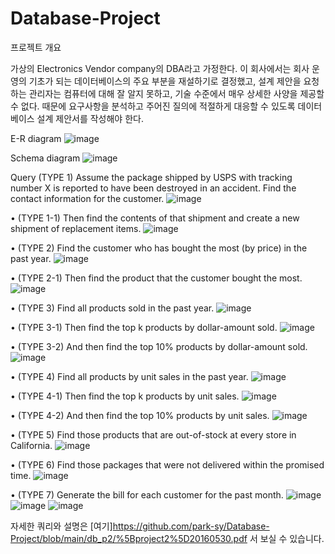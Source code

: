 # Database-Project

프로젝트 개요

가상의 Electronics Vendor company의 DBA라고 가정한다. 이 회사에서는 회사 운영의 기초가 되는 데이터베이스의 주요 부분을 재설하기로 결정했고, 설계 제안을 요청하는 관리자는 컴퓨터에 대해 잘 알지 못하고, 기술 수준에서 매우 상세한 사양을 제공할 수 없다. 때문에 요구사항을 분석하고 주어진 질의에 적절하게 대응할 수 있도록 데이터베이스 설계 제안서를 작성해야 한다.

E-R diagram
![image](https://user-images.githubusercontent.com/53611554/193028581-b6933e92-8e23-487d-8b5a-f37c57075b6e.png)

Schema diagram
![image](https://user-images.githubusercontent.com/53611554/193028739-7eb70965-b15a-48dc-a782-2689093d0267.png)

Query
(TYPE 1) Assume the package shipped by USPS with tracking number X is reported to 
have been destroyed in an accident. Find the contact information for the customer.
![image](https://user-images.githubusercontent.com/53611554/193029229-65b4ccd8-e966-4de5-81c8-34c5ac56aaea.png)

  • (TYPE 1-1) Then find the contents of that shipment and create a new shipment of 
  replacement items.
  ![image](https://user-images.githubusercontent.com/53611554/193029252-7084a429-c731-4a75-aeda-f740c991a4d1.png)

• (TYPE 2) Find the customer who has bought the most (by price) in the past year.
![image](https://user-images.githubusercontent.com/53611554/193029274-e9d5ae15-b4bb-4800-839a-d5946aba0c8e.png)

  • (TYPE 2-1) Then find the product that the customer bought the most.
  ![image](https://user-images.githubusercontent.com/53611554/193029319-4d53b490-c1db-4dd7-ae06-382c4e986773.png)

• (TYPE 3) Find all products sold in the past year.
![image](https://user-images.githubusercontent.com/53611554/193029349-8066956e-f0d9-40c2-b177-c85a692abddf.png)

  • (TYPE 3-1) Then find the top k products by dollar-amount sold.
  ![image](https://user-images.githubusercontent.com/53611554/193029374-ebf3c1f3-450f-41dc-a556-6ec9c32d2647.png)

  • (TYPE 3-2) And then find the top 10% products by dollar-amount sold.
  ![image](https://user-images.githubusercontent.com/53611554/193029404-15353290-257c-4424-9841-75af4014ab23.png)

• (TYPE 4) Find all products by unit sales in the past year.
![image](https://user-images.githubusercontent.com/53611554/193029437-067eb75e-a77e-4a29-af46-ad822500928f.png)

  • (TYPE 4-1) Then find the top k products by unit sales.
  ![image](https://user-images.githubusercontent.com/53611554/193029473-f886fee7-3f38-4a67-b6f0-0e51526b635d.png)

  • (TYPE 4-2) And then find the top 10% products by unit sales.
  ![image](https://user-images.githubusercontent.com/53611554/193029499-6d3b41cd-ab46-45f9-982f-bcb248627244.png)

• (TYPE 5) Find those products that are out-of-stock at every store in California.
![image](https://user-images.githubusercontent.com/53611554/193029533-24022e1a-1a67-4f9d-a801-18cf31103e94.png)

• (TYPE 6) Find those packages that were not delivered within the promised time.
![image](https://user-images.githubusercontent.com/53611554/193029557-9cedc799-db5f-416e-9522-67fd63531151.png)

• (TYPE 7) Generate the bill for each customer for the past month.
![image](https://user-images.githubusercontent.com/53611554/193029575-a05fd14e-8d95-4221-867a-8e1e795accac.png)
![image](https://user-images.githubusercontent.com/53611554/193029608-f67c21bf-0657-406c-9a65-10e5ae358071.png)
![image](https://user-images.githubusercontent.com/53611554/193029618-b045d047-cbcc-4dea-9b7a-711016a3e366.png)

자세한 쿼리와 설명은 [여기]https://github.com/park-sy/Database-Project/blob/main/db_p2/%5Bproject2%5D20160530.pdf 서 보실 수 있습니다.


